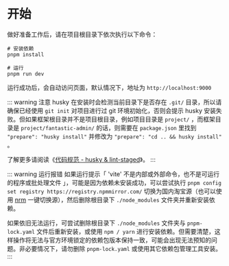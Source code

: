 # 开始

做好准备工作后，请在项目根目录下依次执行以下命令：

```bash:no-line-numbers
# 安装依赖
pnpm install

# 运行
pnpm run dev
```

运行成功后，会自动访问页面，默认情况下，地址为 `http://localhost:9000`

::: warning 注意
husky 在安装时会检测当前目录下是否存在 `.git/` 目录，所以请确保已经使用 `git init` 对项目进行过 git 环境初始化，否则会提示 husky 安装失败。但如果框架根目录并不是项目根目录，例如项目目录是 `project/` ，而框架目录是 `project/fantastic-admin/` 的话，则需要在 `package.json` 里找到 `"prepare": "husky install"` 并修改为 `"prepare": "cd .. && husky install"` 。

了解更多请阅读《[代码规范 - husky & lint-staged](coding-standard.md#husky-lint-staged)》。
:::

::: warning 运行报错
如果运行提示「 'vite' 不是内部或外部命令，也不是可运行的程序或批处理文件 」，可能是因为依赖未安装成功，可以尝试执行 `pnpm config set registry https://registry.npmmirror.com/` 切换为国内淘宝源（也可以使用 [nrm](https://github.com/Pana/nrm) 一键切换源），然后删除根目录下 `./node_modules` 文件夹并重新安装依赖。

如果依旧无法运行，可尝试删除根目录下 `./node_modules` 文件夹与 `pnpm-lock.yaml` 文件后重新安装，或使用 `npm / yarn` 进行安装依赖。但需要清楚，这样操作将无法与官方环境锁定的依赖包版本保持一致，可能会出现无法预知的问题。非必要情况下，请勿删除 `pnpm-lock.yaml` 或使用其它依赖包管理工具安装。
:::